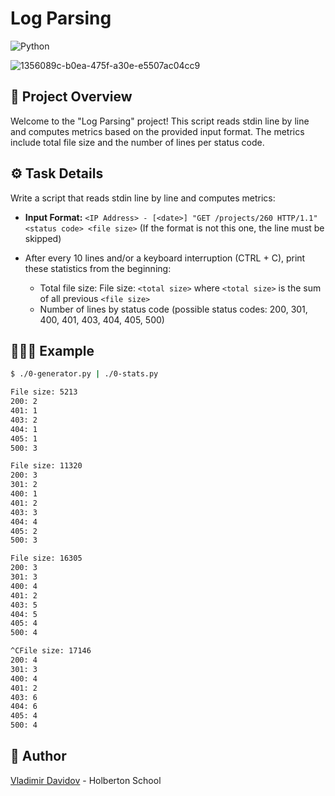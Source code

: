 # Log Parsing

![Python](https://img.shields.io/badge/Python-Algorithms-blue?style=for-the-badge&logo=python&logoColor=white)

![1356089c-b0ea-475f-a30e-e5507ac04cc9](https://github.com/v-dav/holbertonschool-interview/assets/115344057/ef9f666c-1716-4a59-ae5f-bb0a93caafbd)


## 🧐 Project Overview

Welcome to the "Log Parsing" project! This script reads stdin line by line and computes metrics based on the provided input format. The metrics include total file size and the number of lines per status code.

## ⚙️ Task Details

Write a script that reads stdin line by line and computes metrics:

- **Input Format:** `<IP Address> - [<date>] "GET /projects/260 HTTP/1.1" <status code> <file size>`
  (If the format is not this one, the line must be skipped)

- After every 10 lines and/or a keyboard interruption (CTRL + C), print these statistics from the beginning:
  - Total file size: File size: `<total size>` where `<total size>` is the sum of all previous `<file size>`
  - Number of lines by status code (possible status codes: 200, 301, 400, 401, 403, 404, 405, 500)

## 🧑🏼‍💻 Example

```bash
$ ./0-generator.py | ./0-stats.py

File size: 5213
200: 2
401: 1
403: 2
404: 1
405: 1
500: 3

File size: 11320
200: 3
301: 2
400: 1
401: 2
403: 3
404: 4
405: 2
500: 3

File size: 16305
200: 3
301: 3
400: 4
401: 2
403: 5
404: 5
405: 4
500: 4

^CFile size: 17146
200: 4
301: 3
400: 4
401: 2
403: 6
404: 6
405: 4
500: 4
```

##  🙇 Author

[Vladimir Davidov](https://github.com/v-dav) - Holberton School
